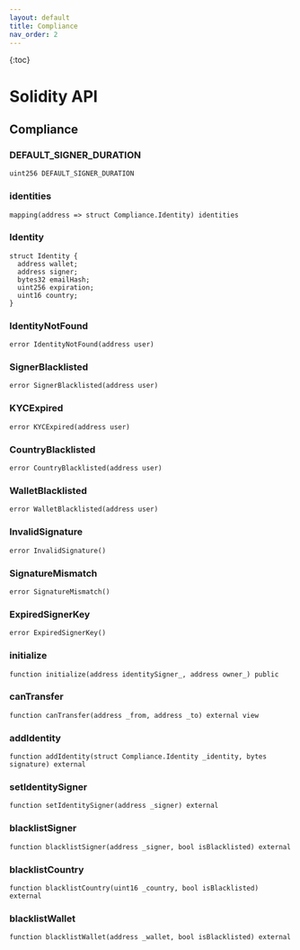 ```yaml
---
layout: default
title: Compliance
nav_order: 2
---
```


{:toc}

# Solidity API

## Compliance

### DEFAULT_SIGNER_DURATION

```solidity
uint256 DEFAULT_SIGNER_DURATION
```

### identities

```solidity
mapping(address => struct Compliance.Identity) identities
```

### Identity

```solidity
struct Identity {
  address wallet;
  address signer;
  bytes32 emailHash;
  uint256 expiration;
  uint16 country;
}
```

### IdentityNotFound

```solidity
error IdentityNotFound(address user)
```

### SignerBlacklisted

```solidity
error SignerBlacklisted(address user)
```

### KYCExpired

```solidity
error KYCExpired(address user)
```

### CountryBlacklisted

```solidity
error CountryBlacklisted(address user)
```

### WalletBlacklisted

```solidity
error WalletBlacklisted(address user)
```

### InvalidSignature

```solidity
error InvalidSignature()
```

### SignatureMismatch

```solidity
error SignatureMismatch()
```

### ExpiredSignerKey

```solidity
error ExpiredSignerKey()
```

### initialize

```solidity
function initialize(address identitySigner_, address owner_) public
```

### canTransfer

```solidity
function canTransfer(address _from, address _to) external view
```

### addIdentity

```solidity
function addIdentity(struct Compliance.Identity _identity, bytes signature) external
```

### setIdentitySigner

```solidity
function setIdentitySigner(address _signer) external
```

### blacklistSigner

```solidity
function blacklistSigner(address _signer, bool isBlacklisted) external
```

### blacklistCountry

```solidity
function blacklistCountry(uint16 _country, bool isBlacklisted) external
```

### blacklistWallet

```solidity
function blacklistWallet(address _wallet, bool isBlacklisted) external
```
